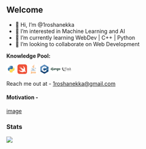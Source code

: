 ## Welcome

- 👋 Hi, I’m @1roshanekka
- 👀 I’m interested in Machine Learning and AI
- 🌱 I’m currently learning WebDev  |  C++  |  Python
- 💞️ I’m looking to collaborate on Web Development

**Knowledge Pool:**  

<code><img height="25" src="https://raw.githubusercontent.com/github/explore/80688e429a7d4ef2fca1e82350fe8e3517d3494d/topics/python/python.png"></code>
<code><img height="25" src="https://raw.githubusercontent.com/github/explore/80688e429a7d4ef2fca1e82350fe8e3517d3494d/topics/swift/swift.png"></code>
<code><img height="25" src="https://raw.githubusercontent.com/github/explore/80688e429a7d4ef2fca1e82350fe8e3517d3494d/topics/java/java.png"></code>
<code><img height="25" src="https://raw.githubusercontent.com/github/explore/80688e429a7d4ef2fca1e82350fe8e3517d3494d/topics/cpp/cpp.png"></code>
<code><img height="25" src="https://raw.githubusercontent.com/github/explore/80688e429a7d4ef2fca1e82350fe8e3517d3494d/topics/django/django.png"></code>
<code><img height="25" src="https://raw.githubusercontent.com/github/explore/80688e429a7d4ef2fca1e82350fe8e3517d3494d/topics/flask/flask.png"></code>

Reach me out at - 1roshanekka@gmail.com


<!---
1roshanekka/1roshanekka is a ✨ special ✨ repository because its `README.md` (this file) appears on your GitHub profile.
You can click the Preview link to take a look at your changes.
--->

#### Motivation -
[image](https://github.com/1roshanekka/1roshanekka/blob/2fd03211b2f762134e54e2e527d892d353672b3d/photo/motivation.png)

### Stats
![](https://komarev.com/ghpvc/?username=1roshanekka&color=blueviolet&style=flat-square)
